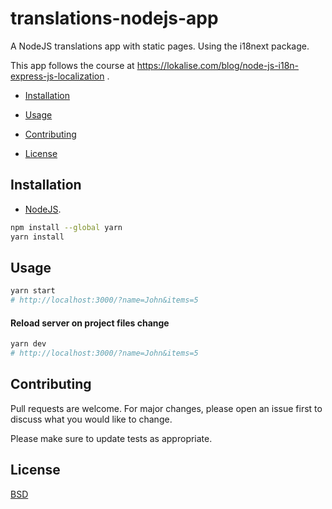 # translations-nodejs-app

A NodeJS translations app with static pages. Using the i18next package.

This app follows the course at https://lokalise.com/blog/node-js-i18n-express-js-localization .

* [Installation](#installation)

* [Usage](#usage)

* [Contributing](#contributing)

* [License](#license)

## Installation

* [NodeJS](https://nodejs.org/en/).

```bash
npm install --global yarn
yarn install
```

## Usage

```bash
yarn start
# http://localhost:3000/?name=John&items=5
```

#### Reload server on project files change

```bash
yarn dev
# http://localhost:3000/?name=John&items=5
```

## Contributing
Pull requests are welcome. For major changes, please open an issue first to discuss what you would like to change.

Please make sure to update tests as appropriate.

## License
[BSD](https://opensource.org/licenses/BSD-3-Clause)
